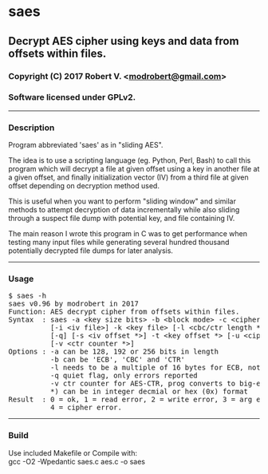 # saes

## Decrypt AES cipher using keys and data from offsets within files.

### Copyright (C) 2017  Robert V. &lt;modrobert@gmail.com&gt;
### Software licensed under GPLv2.

---

### Description

Program abbreviated 'saes' as in "sliding AES".

The idea is to use a scripting language (eg. Python, Perl, Bash) to call this
program which will decrypt a file at given offset using a key in another file
at a given offset, and finally initialization vector (IV) from a third file at
given offset depending on decryption method used.

This is useful when you want to perform "sliding window" and similar methods to
attempt decryption of data incrementally while also sliding through a suspect
file dump with potential key, and file containing IV.

The main reason I wrote this program in C was to get performance when testing
many input files while generating several hundred thousand potentially
decrypted file dumps for later analysis.

---

### Usage

<pre>
$ saes -h
saes v0.96 by modrobert in 2017
Function: AES decrypt cipher from offsets within files.
Syntax  : saes -a &lt;key size bits&gt; -b &lt;block mode&gt; -c &lt;cipher file&gt; [-h]
          [-i &lt;iv file&gt;] -k &lt;key file&gt; [-l &lt;cbc/ctr length *&gt;] -o &lt;output file&gt;
          [-q] [-s &lt;iv offset *&gt;] -t &lt;key offset *&gt; [-u &lt;cipher offset *&gt;]
          [-v &lt;ctr counter *&gt;]
Options : -a can be 128, 192 or 256 bits in length
          -b can be 'ECB', 'CBC' and 'CTR'
          -l needs to be a multiple of 16 bytes for ECB, not CTR
          -q quiet flag, only errors reported
          -v ctr counter for AES-CTR, prog converts to big-endian as needed
          *) can be in integer decmial or hex (0x) format
Result  : 0 = ok, 1 = read error, 2 = write error, 3 = arg error,
          4 = cipher error.
</pre>

---

### Build

Use included Makefile or Compile with:  
gcc -O2 -Wpedantic saes.c aes.c -o saes

